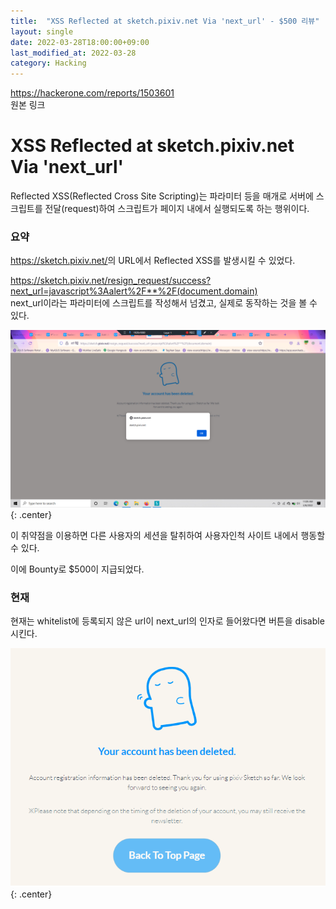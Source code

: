 ```yaml
---
title:  "XSS Reflected at sketch.pixiv.net Via 'next_url' - $500 리뷰"
layout: single
date: 2022-03-28T18:00:00+09:00
last_modified_at: 2022-03-28
category: Hacking
---
```


<https://hackerone.com/reports/1503601>  
원본 링크  

# XSS Reflected at sketch.pixiv.net Via 'next_url'  
Reflected XSS(Reflected Cross Site Scripting)는 파라미터 등을 매개로 서버에 스크립트를 전달(request)하여 스크립트가 페이지 내에서 실행되도록 하는 행위이다.  
  
### 요약
<https://sketch.pixiv.net/>의 URL에서 Reflected XSS를 발생시킬 수 있었다.  
  
<https://sketch.pixiv.net/resign_request/success?next_url=javascript%3Aalert%2F**%2F(document.domain)>  
next_url이라는 파라미터에 스크립트를 작성해서 넘겼고, 실제로 동작하는 것을 볼 수 있다.  
  
![now](/assets/img/2022-03-28-1503601-XSS-Reflected-at-sketch.pixiv.net-Via-'next_url'/1.jpg){: .center}  
  
이 취약점을 이용하면 다른 사용자의 세션을 탈취하여 사용자인척 사이트 내에서 행동할 수 있다.  
  
이에 Bounty로 $500이 지급되었다.  

### 현재
현재는 whitelist에 등록되지 않은 url이 next_url의 인자로 들어왔다면 버튼을 disable 시킨다.  
  
![now](/assets/img/2022-03-28-1503601-XSS-Reflected-at-sketch.pixiv.net-Via-'next_url'/2.png){: .center}  